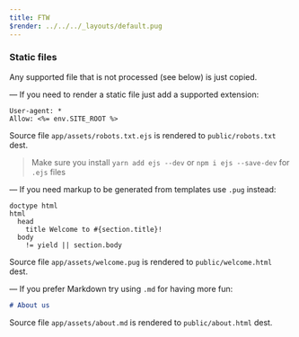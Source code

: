 ```yaml
---
title: FTW
$render: ../../../_layouts/default.pug
---
```


### Static files

Any supported file that is not processed (see below) is just copied.

&mdash; If you need to render a static file just add a supported extension:

```text
User-agent: *
Allow: <%= env.SITE_ROOT %>
```

Source file `app/assets/robots.txt.ejs` is rendered to `public/robots.txt` dest.

> Make sure you install `yarn add ejs --dev` or `npm i ejs --save-dev` for `.ejs` files

&mdash; If you need markup to be generated from templates use `.pug` instead:

```jade
doctype html
html
  head
    title Welcome to #{section.title}!
  body
    != yield || section.body
```

Source file `app/assets/welcome.pug` is rendered to `public/welcome.html` dest.

&mdash; If you prefer Markdown try using `.md` for having more fun:

```markdown
# About us
```

Source file `app/assets/about.md` is rendered to `public/about.html` dest.
